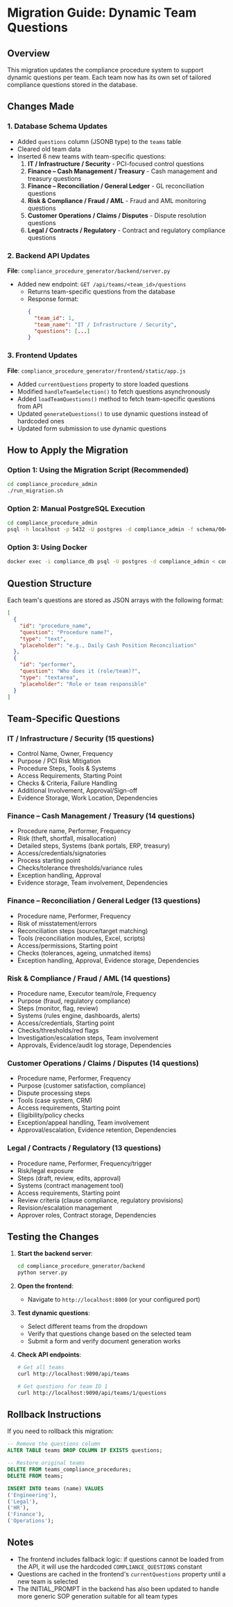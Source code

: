 # Migration Guide: Dynamic Team Questions

## Overview
This migration updates the compliance procedure system to support dynamic questions per team. Each team now has its own set of tailored compliance questions stored in the database.

## Changes Made

### 1. Database Schema Updates
- Added `questions` column (JSONB type) to the `teams` table
- Cleared old team data
- Inserted 6 new teams with team-specific questions:
  1. **IT / Infrastructure / Security** - PCI-focused control questions
  2. **Finance – Cash Management / Treasury** - Cash management and treasury questions
  3. **Finance – Reconciliation / General Ledger** - GL reconciliation questions
  4. **Risk & Compliance / Fraud / AML** - Fraud and AML monitoring questions
  5. **Customer Operations / Claims / Disputes** - Dispute resolution questions
  6. **Legal / Contracts / Regulatory** - Contract and regulatory compliance questions

### 2. Backend API Updates
**File**: `compliance_procedure_generator/backend/server.py`

- Added new endpoint: `GET /api/teams/<team_id>/questions`
  - Returns team-specific questions from the database
  - Response format:
    ```json
    {
      "team_id": 1,
      "team_name": "IT / Infrastructure / Security",
      "questions": [...]
    }
    ```

### 3. Frontend Updates
**File**: `compliance_procedure_generator/frontend/static/app.js`

- Added `currentQuestions` property to store loaded questions
- Modified `handleTeamSelection()` to fetch questions asynchronously
- Added `loadTeamQuestions()` method to fetch team-specific questions from API
- Updated `generateQuestions()` to use dynamic questions instead of hardcoded ones
- Updated form submission to use dynamic questions

## How to Apply the Migration

### Option 1: Using the Migration Script (Recommended)
```bash
cd compliance_procedure_admin
./run_migration.sh
```

### Option 2: Manual PostgreSQL Execution
```bash
cd compliance_procedure_admin
psql -h localhost -p 5432 -U postgres -d compliance_admin -f schema/004_update_teams_structure.sql
```

### Option 3: Using Docker
```bash
docker exec -i compliance_db psql -U postgres -d compliance_admin < compliance_procedure_admin/schema/004_update_teams_structure.sql
```

## Question Structure

Each team's questions are stored as JSON arrays with the following format:

```json
[
  {
    "id": "procedure_name",
    "question": "Procedure name?",
    "type": "text",
    "placeholder": "e.g., Daily Cash Position Reconciliation"
  },
  {
    "id": "performer",
    "question": "Who does it (role/team)?",
    "type": "textarea",
    "placeholder": "Role or team responsible"
  }
]
```

## Team-Specific Questions

### IT / Infrastructure / Security (15 questions)
- Control Name, Owner, Frequency
- Purpose / PCI Risk Mitigation
- Procedure Steps, Tools & Systems
- Access Requirements, Starting Point
- Checks & Criteria, Failure Handling
- Additional Involvement, Approval/Sign-off
- Evidence Storage, Work Location, Dependencies

### Finance – Cash Management / Treasury (14 questions)
- Procedure name, Performer, Frequency
- Risk (theft, shortfall, misallocation)
- Detailed steps, Systems (bank portals, ERP, treasury)
- Access/credentials/signatories
- Process starting point
- Checks/tolerance thresholds/variance rules
- Exception handling, Approval
- Evidence storage, Team involvement, Dependencies

### Finance – Reconciliation / General Ledger (13 questions)
- Procedure name, Performer, Frequency
- Risk of misstatement/errors
- Reconciliation steps (source/target matching)
- Tools (reconciliation modules, Excel, scripts)
- Access/permissions, Starting point
- Checks (tolerances, ageing, unmatched items)
- Exception handling, Approval, Evidence storage, Dependencies

### Risk & Compliance / Fraud / AML (14 questions)
- Procedure name, Executor team/role, Frequency
- Purpose (fraud, regulatory compliance)
- Steps (monitor, flag, review)
- Systems (rules engine, dashboards, alerts)
- Access/credentials, Starting point
- Checks/thresholds/red flags
- Investigation/escalation steps, Team involvement
- Approvals, Evidence/audit log storage, Dependencies

### Customer Operations / Claims / Disputes (14 questions)
- Procedure name, Performer, Frequency
- Purpose (customer satisfaction, compliance)
- Dispute processing steps
- Tools (case system, CRM)
- Access requirements, Starting point
- Eligibility/policy checks
- Exception/appeal handling, Team involvement
- Approval/escalation, Evidence retention, Dependencies

### Legal / Contracts / Regulatory (13 questions)
- Procedure name, Performer, Frequency/trigger
- Risk/legal exposure
- Steps (draft, review, edits, approval)
- Systems (contract management tool)
- Access requirements, Starting point
- Review criteria (clause compliance, regulatory provisions)
- Revision/escalation management
- Approver roles, Contract storage, Dependencies

## Testing the Changes

1. **Start the backend server**:
   ```bash
   cd compliance_procedure_generator/backend
   python server.py
   ```

2. **Open the frontend**:
   - Navigate to `http://localhost:8000` (or your configured port)

3. **Test dynamic questions**:
   - Select different teams from the dropdown
   - Verify that questions change based on the selected team
   - Submit a form and verify document generation works

4. **Check API endpoints**:
   ```bash
   # Get all teams
   curl http://localhost:9090/api/teams

   # Get questions for team ID 1
   curl http://localhost:9090/api/teams/1/questions
   ```

## Rollback Instructions

If you need to rollback this migration:

```sql
-- Remove the questions column
ALTER TABLE teams DROP COLUMN IF EXISTS questions;

-- Restore original teams
DELETE FROM teams_compliance_procedures;
DELETE FROM teams;

INSERT INTO teams (name) VALUES
('Engineering'),
('Legal'),
('HR'),
('Finance'),
('Operations');
```

## Notes

- The frontend includes fallback logic: if questions cannot be loaded from the API, it will use the hardcoded `COMPLIANCE_QUESTIONS` constant
- Questions are cached in the frontend's `currentQuestions` property until a new team is selected
- The INITIAL_PROMPT in the backend has also been updated to handle more generic SOP generation suitable for all team types

